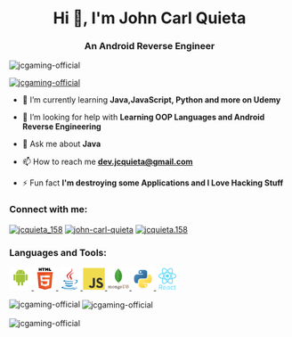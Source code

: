 <h1 align="center">Hi 👋, I'm John Carl Quieta</h1>
<h3 align="center">An Android Reverse Engineer</h3>

<p align="left"> <img src="https://komarev.com/ghpvc/?username=jcgaming-official&label=Profile%20views&color=0e75b6&style=flat" alt="jcgaming-official" /> </p>

<p align="left"> <a href="https://github.com/ryo-ma/github-profile-trophy"><img src="https://github-profile-trophy.vercel.app/?username=jcgaming-official" alt="jcgaming-official" /></a> </p>

- 🌱 I’m currently learning **Java,JavaScript, Python and more on Udemy**

- 🤝 I’m looking for help with **Learning OOP Languages and Android Reverse Engineering**

- 💬 Ask me about **Java**

- 📫 How to reach me **dev.jcquieta@gmail.com**

- ⚡ Fun fact **I'm destroying some Applications and I Love Hacking Stuff**

<h3 align="left">Connect with me:</h3>
<p align="left">
<a href="https://twitter.com/jcquieta_158" target="blank"><img align="center" src="https://raw.githubusercontent.com/rahuldkjain/github-profile-readme-generator/master/src/images/icons/Social/twitter.svg" alt="jcquieta_158" height="30" width="40" /></a>
<a href="https://linkedin.com/in/john-carl-quieta" target="blank"><img align="center" src="https://raw.githubusercontent.com/rahuldkjain/github-profile-readme-generator/master/src/images/icons/Social/linked-in-alt.svg" alt="john-carl-quieta" height="30" width="40" /></a>
<a href="https://fb.com/jcquieta.158" target="blank"><img align="center" src="https://raw.githubusercontent.com/rahuldkjain/github-profile-readme-generator/master/src/images/icons/Social/facebook.svg" alt="jcquieta.158" height="30" width="40" /></a>
</p>

<h3 align="left">Languages and Tools:</h3>
<p align="left"> <a href="https://developer.android.com" target="_blank" rel="noreferrer"> <img src="https://raw.githubusercontent.com/devicons/devicon/master/icons/android/android-original-wordmark.svg" alt="android" width="40" height="40"/> </a> <a href="https://www.w3.org/html/" target="_blank" rel="noreferrer"> <img src="https://raw.githubusercontent.com/devicons/devicon/master/icons/html5/html5-original-wordmark.svg" alt="html5" width="40" height="40"/> </a> <a href="https://www.java.com" target="_blank" rel="noreferrer"> <img src="https://raw.githubusercontent.com/devicons/devicon/master/icons/java/java-original.svg" alt="java" width="40" height="40"/> </a> <a href="https://developer.mozilla.org/en-US/docs/Web/JavaScript" target="_blank" rel="noreferrer"> <img src="https://raw.githubusercontent.com/devicons/devicon/master/icons/javascript/javascript-original.svg" alt="javascript" width="40" height="40"/> </a> <a href="https://www.mongodb.com/" target="_blank" rel="noreferrer"> <img src="https://raw.githubusercontent.com/devicons/devicon/master/icons/mongodb/mongodb-original-wordmark.svg" alt="mongodb" width="40" height="40"/> </a> <a href="https://www.python.org" target="_blank" rel="noreferrer"> <img src="https://raw.githubusercontent.com/devicons/devicon/master/icons/python/python-original.svg" alt="python" width="40" height="40"/> </a> <a href="https://reactjs.org/" target="_blank" rel="noreferrer"> <img src="https://raw.githubusercontent.com/devicons/devicon/master/icons/react/react-original-wordmark.svg" alt="react" width="40" height="40"/> </a> </p>

<p><img align="left" src="https://github-readme-stats.vercel.app/api/top-langs?username=jcgaming-official&show_icons=true&locale=en&layout=compact" alt="jcgaming-official" /></p>

<p>&nbsp;<img align="center" src="https://github-readme-stats.vercel.app/api?username=jcgaming-official&show_icons=true&locale=en" alt="jcgaming-official" /></p>

<p><img align="center" src="https://github-readme-streak-stats.herokuapp.com/?user=jcgaming-official&" alt="jcgaming-official" /></p>
